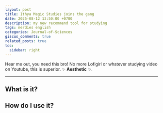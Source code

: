 ```yaml
---
layout: post
title: Ithya Magic Studies joins the gang
date: 2025-08-12 13:50:00 +0700
description: my new recommend tool for studying 
tags: nerdies english
categories: Journal-of-Sciences
giscus_comments: true
related_posts: true
toc:
  sidebar: right
---
```


Hear me out, you need this bro! No more Lofigirl or whatever studying video on Youtube, this is superior. :sparkles: **Aesthetic** :sparkles:.

---

## What is it?

## How do I use it?
